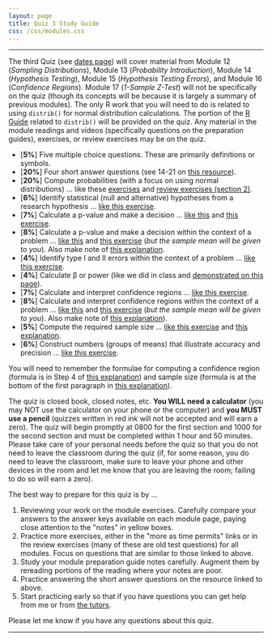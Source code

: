 ```yaml
---
layout: page
title: Quiz 3 Study Guide
css: /css/modules.css
---
```


----

The third Quiz (see [dates page](../Dates-Current)) will cover material from Module 12 (*Sampling Distributions*), Module 13 (*Probability Introduction*), Module 14 (*Hypothesis Testing*), Module 15 (*Hypothesis Testing Errors*), and Module 16 (*Confidence Regions*). Module 17 (*1-Sample Z-Test*) will not be specifically on the quiz (though its concepts will be because it is largely a summary of previous modules). The only R  work that you will need to do is related to using `distrib()` for normal distribution calculations. The portion of the [R Guide](../MTH107-RGuide.pdf) related to `distrib()` will be provided on the quiz. Any material in the module readings and videos (specifically questions on the preparation guides), exercises, or review exercises may be on the quiz.

* [**5%**] Five multiple choice questions. These are primarily definitions or symbols.
* [**20%**] Four short answer questions (see 14-21 on [this resource](../ShortAnswerQuestions)).
* [**20%**] Compute probabilities (with a focus on using normal distributions) ... like these [exercises](../../modules/CE/Probability_CE1.html#pollutants-in-auto-exhaust) and [review exercises (section 2)](../../modules/RE/Probability_RevEx.html).
* [**6%**] Identify statistical (null and alternative) hypotheses from a research hypothesis ... [like this exercise](../../modules/CE/HypTesting_CE1.html#identifying-hypotheses).
* [**7%**] Calculate a p-value and make a decision ... [like this](../../modules/CE/HypTesting_CE1.html#p-value-calculations-and-decisions-i) and [this exercise](../../modules/CE/HypTesting_CE2.html#p-value-calculations-and-decisions-ii).
* [**8%**] Calculate a p-value and make a decision within the context of a problem ... [like this](../../modules/CE/HypTesting_CE1.html#body-temperature) and [this exercise](../../modules/CE/HypTesting_CE1.html#beetle-size) (*but the sample mean will be given to you*). Also make note of [this explanation](../../modules/Explanations/Calc_pvalue_Z).
* [**4%**] Identify type I and II errors within the context of a problem ... [like this exercise](../../modules/CE/HypTestingErrs_CE.html#identifying-type-i-and-ii-errors).
* [**4%**] Calculate &beta; or power (like we did in class and [demonstrated on this page](../../modules/Explanations/Calc_Beta)).
* [**7%**] Calculate and interpret confidence regions ... [like this exercise](../../modules/CE/ConfRegions_CE2.html#confidence-region-calculations).
* [**8%**] Calculate and interpret confidence regions within the context of a problem ... [like this](../../modules/CE/ConfRegions_CE2.html#body-temperature) and [this exercise](../../modules/CE/ConfRegions_CE2.html#beetle-size) (*but the sample mean will be given to you*). Also make note of [this explanation](../../modules/Explanations/Calc_CI_Z)).
* [**5%**] Compute the required sample size ... [like this exercise](../../modules/CE/ConfRegions_CE2.html#internet-usage) and [this explanation](../../modules/Explanations/Calc_n).
* [**6%**] Construct numbers (groups of means) that illustrate accuracy and precision ... [like this exercise](../../modules/CE/SamplingDist_CE3.html#accuracy-and-precision).

You will need to remember the formulae for computing a confidence region (formula is in Step 4 of [this explanation](../../modules/Explanations/Calc_CI_Z)) and sample size (formula is at the bottom of the first paragraph in [this explanation](../../modules/Explanations/Calc_n)).

The quiz is closed book, closed notes, etc. **You WILL need a calculator** (you may NOT use the calculator on your phone or the computer) and **you MUST use a pencil** (quizzes written in red ink will not be accepted and will earn a zero). The quiz will begin promptly at 0800 for the first section and 1000 for the second section and must be completed within 1 hour and 50 minutes. Please take care of your personal needs before the quiz so that you do not need to leave the classroom during the quiz (if, for some reason, you do need to leave the classroom, make sure to leave your phone and other devices in the room and let me know that you are leaving the room; failing to do so will earn a zero).

The best way to prepare for this quiz is by ...

1. Reviewing your work on the module exercises. Carefully compare your answers to the answer keys available on each module page, paying close attention to the "notes" in yellow boxes.
1. Practice more exercises, either in the "more as time permits" links or in the review exercises (many of these are old test questions) for all modules. Focus on questions that are similar to those linked to above.
1. Study your module preparation guide notes carefully. Augment them by rereading portions of the reading where your notes are poor.
1. Practice answering the short answer questions on the resource linked to above.
1. Start practicing early so that if you have questions you can get help from me or from [the tutors](../Syllabus-Current.html#tutors).

Please let me know if you have any questions about this quiz.

----

